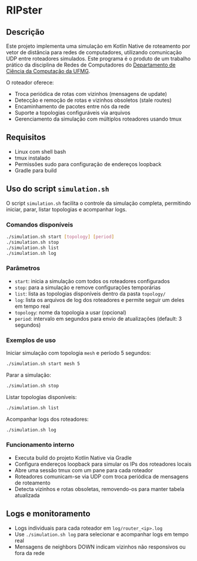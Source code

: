 # RIPster
## Descrição

Este projeto implementa uma simulação em Kotlin Native de roteamento por vetor de distância para redes de computadores, utilizando comunicação UDP entre roteadores simulados.
Este programa é o produto de um trabalho prático da disciplina de Redes de Computadores do [Departamento de Ciência da Computação da UFMG](https://dcc.ufmg.br).

O roteador oferece:

* Troca periódica de rotas com vizinhos (mensagens de update)
* Detecção e remoção de rotas e vizinhos obsoletos (stale routes)
* Encaminhamento de pacotes entre nós da rede
* Suporte a topologias configuráveis via arquivos
* Gerenciamento da simulação com múltiplos roteadores usando tmux

## Requisitos

* Linux com shell bash
* tmux instalado
* Permissões sudo para configuração de endereços loopback
* Gradle para build

## Uso do script `simulation.sh`

O script `simulation.sh` facilita o controle da simulação completa, permitindo iniciar, parar, listar topologias e acompanhar logs.

### Comandos disponíveis

```bash
./simulation.sh start [topology] [period]
./simulation.sh stop
./simulation.sh list
./simulation.sh log
```

### Parâmetros

* `start`: inicia a simulação com todos os roteadores configurados
* `stop`: para a simulação e remove configurações temporárias
* `list`: lista as topologias disponíveis dentro da pasta `topology/`
* `log`: lista os arquivos de log dos roteadores e permite seguir um deles em tempo real
* `topology`: nome da topologia a usar (opcional)
* `period`: intervalo em segundos para envio de atualizações (default: 3 segundos)

### Exemplos de uso

Iniciar simulação com topologia `mesh` e período 5 segundos:

```bash
./simulation.sh start mesh 5
```

Parar a simulação:

```bash
./simulation.sh stop
```

Listar topologias disponíveis:

```bash
./simulation.sh list
```

Acompanhar logs dos roteadores:

```bash
./simulation.sh log
```

### Funcionamento interno

* Executa build do projeto Kotlin Native via Gradle
* Configura endereços loopback para simular os IPs dos roteadores locais
* Abre uma sessão tmux com um pane para cada roteador
* Roteadores comunicam-se via UDP com troca periódica de mensagens de roteamento
* Detecta vizinhos e rotas obsoletas, removendo-os para manter tabela atualizada

## Logs e monitoramento

* Logs individuais para cada roteador em `log/router_<ip>.log`
* Use `./simulation.sh log` para selecionar e acompanhar logs em tempo real
* Mensagens de neighbors DOWN indicam vizinhos não responsivos ou fora da rede